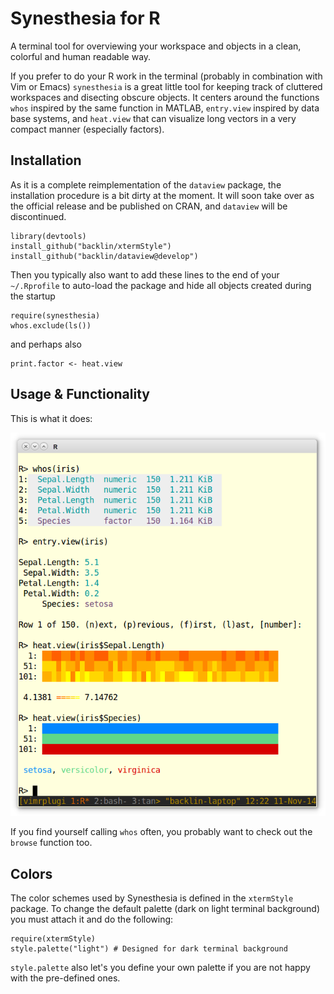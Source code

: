 Synesthesia for R
========
A terminal tool for overviewing your workspace and objects in a clean, colorful and human readable way.

If you prefer to do your R work in the terminal (probably in combination with Vim or Emacs)
`synesthesia` is a great little tool for keeping track of cluttered workspaces and disecting obscure objects.
It centers around the functions `whos` inspired by the same function in MATLAB,
`entry.view` inspired by data base systems,
and `heat.view` that can visualize long vectors in a very compact manner (especially factors).

Installation
------------
As it is a complete reimplementation of the `dataview` package, the installation procedure is a bit dirty at the moment.
It will soon take over as the official release and be published on CRAN, and `dataview` will be discontinued. 
```
library(devtools)
install_github("backlin/xtermStyle")
install_github("backlin/dataview@develop")
```
Then you typically also want to add these lines to the end of your `~/.Rprofile` to auto-load the package and hide all objects created during the startup
```
require(synesthesia)
whos.exclude(ls())
```
and perhaps also
```
print.factor <- heat.view
```

Usage & Functionality
---------------------
This is what it does:

![Synesthesia demo](https://raw.githubusercontent.com/backlin/dataview/images/images/synesthesia.png)

If you find yourself calling `whos` often, you probably want to check out the `browse` function too.

Colors
------
The color schemes used by Synesthesia is defined in the `xtermStyle` package. To change the default palette (dark on light terminal background) you must attach it and do the following:
```
require(xtermStyle)
style.palette("light") # Designed for dark terminal background
```
`style.palette` also let's you define your own palette if you are not happy with the pre-defined ones.